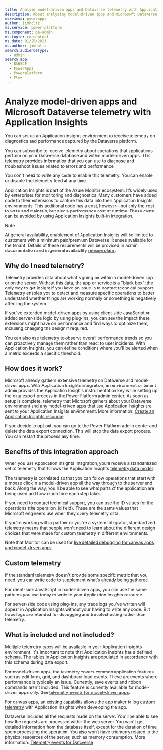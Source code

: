 ```yaml
---
title: Analyze model-driven apps and Dataverse telemetry with Application Insights | Microsoft Docs
description: About analyzing model-driven apps and Microsoft Dataverse telemetry with Application Insights
services: powerapps
author: jimholtz
ms.service: power-platform
ms.component: pa-admin
ms.topic: conceptual
ms.date: 01/25/2021
ms.author: jimholtz
search.audienceType: 
  - admin
search.app:
  - D365CE
  - PowerApps
  - Powerplatform
  - Flow
---
```

# Analyze model-driven apps and Microsoft Dataverse telemetry with Application Insights
<!-- fwlink: 2147020 2151390 -->

You can set up an Application Insights environment to receive telemetry on diagnostics and performance captured by the Dataverse platform.

You can subscribe to receive telemetry about operations that applications perform on your Dataverse database and within model-driven apps. This telemetry provides information that you can use to diagnose and troubleshoot issues related to errors and performance.

You don't need to write any code to enable this telemetry. You can enable or disable the telemetry feed at any time.

[Application Insights](/azure/azure-monitor/app/app-insights-overview) is part of the Azure Monitor ecosystem. It's widely used by enterprises for monitoring and diagnostics. Many customers have added code to their extensions to capture this data into their Application Insights environments. This additional code has a cost, however&mdash;not only the cost to write and maintain, but also a performance cost at runtime. These costs can be avoided by using Application Insights built-in integration.

> [!NOTE]
> At general availability, enablement of Application Insights will be limited to customers with a minimum paid/premium Dataverse licenses available for the tenant. Details of these requirements will be provided in admin documentation and in general availability [release plans](/dynamics365/release-plans/).
        

## Why do I need telemetry?

Telemetry provides data about what's going on within a model-driven app or on the server. Without this data, the app or service is a "black box"; the only way to get insight if you have an issue is to contact technical support. Telemetry enables you to detect and measure specific operations to better understand whether things are working normally or something is negatively affecting the system.

If you've extended model-driven apps by using client-side JavaScript or added server-side logic by using plug-ins, you can see the impact these extensions might have on performance and find ways to optimize them, including changing the design if required.

You can also use telemetry to observe overall performance trends so you can proactively manage them rather than react to user incidents. With Application Insights, you can define conditions where you'll be alerted when a metric exceeds a specific threshold.

## How does it work?

Microsoft already gathers extensive telemetry on Dataverse and model-driven apps. With Application Insights integration, an environment or tenant admin provides the Application Insights instrumentation key while setting up the data export process in the Power Platform admin center. As soon as setup is complete, telemetry that Microsoft gathers about your Dataverse environment and any model-driven apps that use Application Insights are sent to your Application Insights environment. More information: [Create an Application Insights resource](/azure/azure-monitor/app/create-new-resource)

If you decide to opt out, you can go to the Power Platform admin center and delete the data export connection. This will stop the data export process. You can restart the process any time.

## Benefits of this integration approach

When you use Application Insights integration, you'll receive a standardized set of telemetry that follows the Application Insights [telemetry data model](/azure/azure-monitor/app/data-model).

The telemetry is correlated so that you can follow operations that start with a mouse click in a model-driven app all the way through to the server and back. Along the way, you'll be able to see what parts of the application are being used and how much time each step takes.

If you need to contact technical support, you can use the ID values for the operations (the operation_id field). These are the same values that Microsoft engineers use when they query telemetry data.

If you're working with a partner or you're a system integrator, standardized telemetry means that people won't need to learn about the different design choices that were made for custom telemetry in different environments.

Note that Monitor can be used for [live detailed debugging for canvas apps and model-driven apps](https://powerapps.microsoft.com/blog/monitor-now-supports-model-driven-apps/).

## Custom telemetry

If the standard telemetry doesn't provide some specific metric that you need, you can write code to supplement what's already being gathered.

For client-side JavaScript in model-driven apps, you can use the same patterns you use today to write to your Application Insights resource.

For server-side code using plug-ins, any trace logs you've written will appear in Application Insights without your having to write any code. But trace logs are intended for debugging and troubleshooting rather than telemetry.

## What is included and not included?

Multiple telemetry types will be available in your Application Insights environment. It's important to note that Application Insights has a defined [schema](/azure/azure-monitor/app/data-model). The tables in Application Insights are populated in accordance with this schema during data export.

For model-driven apps, the telemetry covers common application features such as edit form, grid, and dashboard load events. These are events where performance is typically an issue. Currently, save events and ribbon commands aren't included. This feature is currently available for model-driven apps only. See [telemetry events for model-driven apps](telemetry-events-model-driven-apps.md#what-kind-of-page-loads-are-available). 

For canvas apps, an [existing capability](https://powerapps.microsoft.com/blog/log-telemetry-for-your-apps-using-azure-application-insights/) allows the app maker to [log custom telemetry](/powerapps/maker/canvas-apps/application-insights) with Application Insights when developing the app.

Dataverse includes all the requests made on the server. You'll be able to see how the requests are processed within the web server. You won't get detailed information from the database itself, except for the duration of time spent processing the operation. You also won't have telemetry related to the physical resources of the server, such as memory consumption. More information: [Telemetry events for Dataverse](telemetry-events-dataverse.md)



